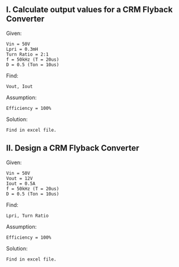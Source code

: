 ## I. Calculate output values for a CRM Flyback Converter
Given:

    Vin = 50V
    Lpri = 0.3mH
    Turn Ratio = 2:1
    f = 50kHz (T = 20us)
    D = 0.5 (Ton = 10us)
Find: 

    Vout, Iout
Assumption:

    Efficiency = 100%
Solution:

    Find in excel file.
    
## II. Design a CRM Flyback Converter
Given:

    Vin = 50V
    Vout = 12V
    Iout = 0.5A
    f = 50kHz (T = 20us)
    D = 0.5 (Ton = 10us)
Find: 

    Lpri, Turn Ratio
Assumption:

    Efficiency = 100%
Solution:

    Find in excel file.

